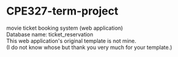 # CPE327-term-project
movie ticket booking system (web application) <br>
Database name: ticket_reservation <br>
This web application's original template is not mine. <br>
(I do not know whose but thank you very much for your template.)
